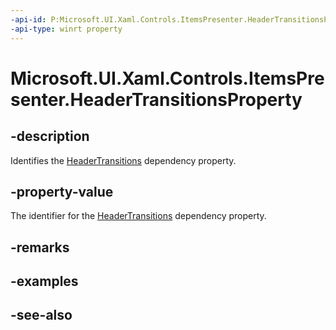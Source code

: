 ```yaml
---
-api-id: P:Microsoft.UI.Xaml.Controls.ItemsPresenter.HeaderTransitionsProperty
-api-type: winrt property
---
```


<!-- Property syntax
public Windows.UI.Xaml.DependencyProperty HeaderTransitionsProperty { get; }
-->

# Microsoft.UI.Xaml.Controls.ItemsPresenter.HeaderTransitionsProperty

## -description
Identifies the [HeaderTransitions](itemspresenter_headertransitions.md) dependency property.

## -property-value
The identifier for the [HeaderTransitions](itemspresenter_headertransitions.md) dependency property.

## -remarks

## -examples

## -see-also

